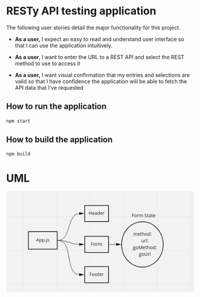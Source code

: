 # RESTy API testing application

The following user stories detail the major functionality for this project.

* **As a user,** I expect an easy to read and understand user interface so that I can use the application intuitively.

* **As a user**, I want to enter the URL to a REST API and select the REST method to use to access it

* **As a user,** I want visual confirmation that my entries and selections are valid so that I have confidence the application will be able to fetch the API data that I’ve requested

## How to run the application
```bash
npm start
```
## How to build the application
```bash
npm build
```
# UML
<img src="./assets/uml.png" />
